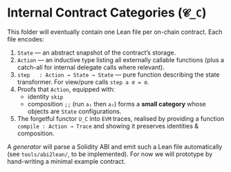 # Internal Contract Categories (`𝓒_C`)

This folder will eventually contain one Lean file per on-chain contract.  Each
file encodes:

1. `State`  — an abstract snapshot of the contract’s storage.
2. `Action` — an inductive type listing all externally callable functions
   (plus a catch-all for internal delegate calls where relevant).
3. `step   : Action → State → State` — pure function describing the state
   transformer.  For view/pure calls `step a σ = σ`.
4. Proofs that `Action`, equipped with:
   * identity `skip`
   * composition `;;` (run `a₁` then `a₂`)
   forms a **small category** whose objects are `State` configurations.
5. The forgetful functor `U_C` into `EVM` traces, realised by providing a
   function `compile : Action → Trace` and showing it preserves identities
   & composition.

A *generator* will parse a Solidity ABI and emit such a Lean file automatically
(see `tools/abi2lean/`, to be implemented). For now we will prototype by
hand-writing a minimal example contract. 
